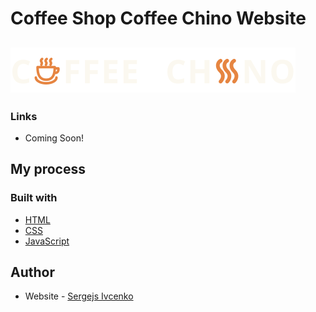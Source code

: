 # Coffee Shop Coffee Chino Website

## ![Coffee Chino Logo](./assests/images/logo.svg)

### Links

- Coming Soon! []()

## My process

### Built with

- [HTML](https://dev.w3.org/html5/spec-LC/)
- [CSS](https://www.w3.org/Style/CSS/Overview.en.html)
- [JavaScript](https://developer.mozilla.org/en-US/docs/Web/JavaScript)

## Author

- Website - [Sergejs Ivcenko](https://ivcenko.vercel.app/)

